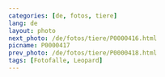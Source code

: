```yaml
---
categories: [de, fotos, tiere]
lang: de
layout: photo
next_photo: /de/fotos/tiere/P0000416.html
picname: P0000417
prev_photo: /de/fotos/tiere/P0000418.html
tags: [Fotofalle, Leopard]
---
```

